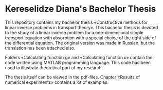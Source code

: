 # Kereselidze Diana's Bachelor Thesis

This repository contains my bachelor thesis «Constructive methods for linear inverse problems in transport theory». This bachelor thesis is devoted to the study of a linear inverse problem for a one-dimensional simple transport equation with absorption with a special choice of the right side of the differential equation. The original version was made in Russian, but the translation has been attached also.

Folders «Calculating function g» and «Calculating function u» contain the code written using MATLAB programming language. This code has been used to illustrate theoretical part of my research.

The thesis itself can be viewed in the pdf-files. Chapter «Results of numerical experiments» contains a lot of examples.
